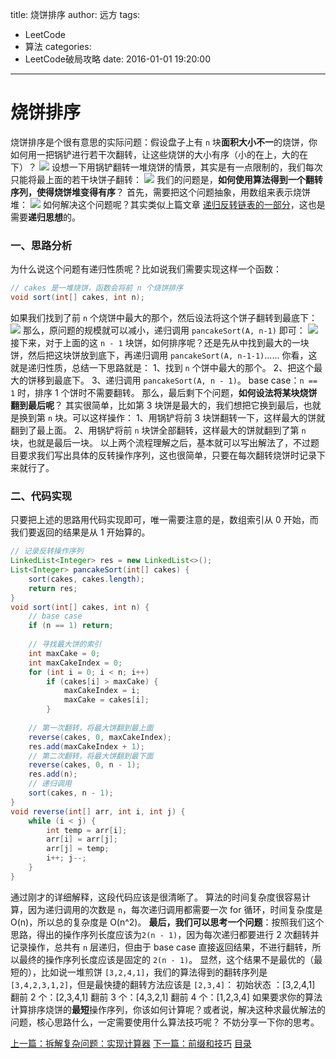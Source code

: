 title: 烧饼排序
author: 远方
tags:
  - LeetCode
  - 算法
categories:
  - LeetCode破局攻略
date: 2016-01-01 19:20:00
---
# 烧饼排序
烧饼排序是个很有意思的实际问题：假设盘子上有 `n` 块**面积大小不一**的烧饼，你如何用一把锅铲进行若干次翻转，让这些烧饼的大小有序（小的在上，大的在下）？
![](/images/LeetCode破局攻略/pancakeSort/1.jpg)
设想一下用锅铲翻转一堆烧饼的情景，其实是有一点限制的，我们每次只能将最上面的若干块饼子翻转：
![](/images/LeetCode破局攻略/pancakeSort/2.png)
我们的问题是，**如何使用算法得到一个翻转序列，使得烧饼堆变得有序**？
首先，需要把这个问题抽象，用数组来表示烧饼堆：
![](/images/LeetCode破局攻略/pancakeSort/title.png)
如何解决这个问题呢？其实类似上篇文章 [递归反转链表的一部分](/2016/01/01/数据结构系列/递归反转链表的一部分)，这也是需要**递归思想**的。
### 一、思路分析
为什么说这个问题有递归性质呢？比如说我们需要实现这样一个函数：
```java
// cakes 是一堆烧饼，函数会将前 n 个烧饼排序
void sort(int[] cakes, int n);
```
如果我们找到了前 `n` 个烧饼中最大的那个，然后设法将这个饼子翻转到最底下：
![](/images/LeetCode破局攻略/pancakeSort/3.jpg)
那么，原问题的规模就可以减小，递归调用 `pancakeSort(A, n-1)` 即可：
![](/images/LeetCode破局攻略/pancakeSort/4.jpg)
接下来，对于上面的这 `n - 1` 块饼，如何排序呢？还是先从中找到最大的一块饼，然后把这块饼放到底下，再递归调用 `pancakeSort(A, n-1-1)`……
你看，这就是递归性质，总结一下思路就是：
1、找到 `n` 个饼中最大的那个。
2、把这个最大的饼移到最底下。
3、递归调用 `pancakeSort(A, n - 1)`。
base case：`n == 1` 时，排序 1 个饼时不需要翻转。
那么，最后剩下个问题，**如何设法将某块烧饼翻到最后呢**？
其实很简单，比如第 3 块饼是最大的，我们想把它换到最后，也就是换到第 `n` 块。可以这样操作：
1、用锅铲将前 3 块饼翻转一下，这样最大的饼就翻到了最上面。
2、用锅铲将前 `n` 块饼全部翻转，这样最大的饼就翻到了第 `n` 块，也就是最后一块。
以上两个流程理解之后，基本就可以写出解法了，不过题目要求我们写出具体的反转操作序列，这也很简单，只要在每次翻转烧饼时记录下来就行了。    
### 二、代码实现
只要把上述的思路用代码实现即可，唯一需要注意的是，数组索引从 0 开始，而我们要返回的结果是从 1 开始算的。
```java
// 记录反转操作序列
LinkedList<Integer> res = new LinkedList<>();
List<Integer> pancakeSort(int[] cakes) {
    sort(cakes, cakes.length);
    return res;
}
void sort(int[] cakes, int n) {
    // base case
    if (n == 1) return;
    
    // 寻找最大饼的索引
    int maxCake = 0;
    int maxCakeIndex = 0;
    for (int i = 0; i < n; i++)
        if (cakes[i] > maxCake) {
            maxCakeIndex = i;
            maxCake = cakes[i];
        }
    
    // 第一次翻转，将最大饼翻到最上面
    reverse(cakes, 0, maxCakeIndex);
    res.add(maxCakeIndex + 1);
    // 第二次翻转，将最大饼翻到最下面
    reverse(cakes, 0, n - 1);
    res.add(n);
    // 递归调用
    sort(cakes, n - 1);
}
void reverse(int[] arr, int i, int j) {
    while (i < j) {
        int temp = arr[i];
        arr[i] = arr[j];
        arr[j] = temp;
        i++; j--;
    }
}
```
通过刚才的详细解释，这段代码应该是很清晰了。
算法的时间复杂度很容易计算，因为递归调用的次数是 `n`，每次递归调用都需要一次 for 循环，时间复杂度是 O(n)，所以总的复杂度是 O(n^2)。
**最后，我们可以思考一个问题​**：按照我们这个思路，得出的操作序列长度应该为​ `2(n - 1)`，因为每次递归都要进行 2 次翻转并记录操作，总共有 `n` 层递归，但由于 base case 直接返回结果，不进行翻转，所以最终的操作序列长度应该是固定的 `2(n - 1)`。
显然，这个结果不是最优的（最短的），比如说一堆煎饼 `[3,2,4,1]`，我们的算法得到的翻转序列是 `[3,4,2,3,1,2]`，但是最快捷的翻转方法应该是 `[2,3,4]`：
初始状态 ：[3,2,4,1]
翻前 2 个：[2,3,4,1]
翻前 3 个：[4,3,2,1]
翻前 4 个：[1,2,3,4]
如果要求你的算法计算排序烧饼的**最短**操作序列，你该如何计算呢？或者说，解决这种求最优解法的问题，核心思路什么，一定需要使用什么算法技巧呢？
不妨分享一下你的思考。



[上一篇：拆解复杂问题：实现计算器](/2016/01/01/数据结构系列/实现计算器)
[下一篇：前缀和技巧](/2016/01/01/算法思维系列/前缀和技巧)
[目录](/2050/08/05/LeetCode破局攻略#目录)